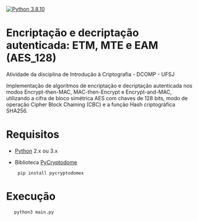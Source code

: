 [![Python 3.8.10](https://img.shields.io/badge/python-3.8.10-blue.svg)](https://www.python.org/downloads/release/python-3810/)

# Encriptação e decriptação autenticada: ETM, MTE e EAM (AES_128)
Atividade da disciplina de Introdução à Criptografia - DCOMP - UFSJ

 Implementação de algoritmos de encriptação e decriptação autenticada nos modos Encrypt-then-MAC, MAC-then-Encrypt e Encrypt-and-MAC, utilizando a cifra de bloco simétrica AES com chaves de 128 bits, modo de operação Cipher Block Chaining (CBC) e a função Hash criptográfica SHA256.
 
 # Requisitos
 
- [Python](https://python.org) 2.x ou 3.x
 
- Biblioteca [PyCryptodome](https://pycryptodome.readthedocs.io/en/latest/src/introduction.html)
 
       pip install pycryptodomex
       
 # Execução
 
       python3 main.py  
